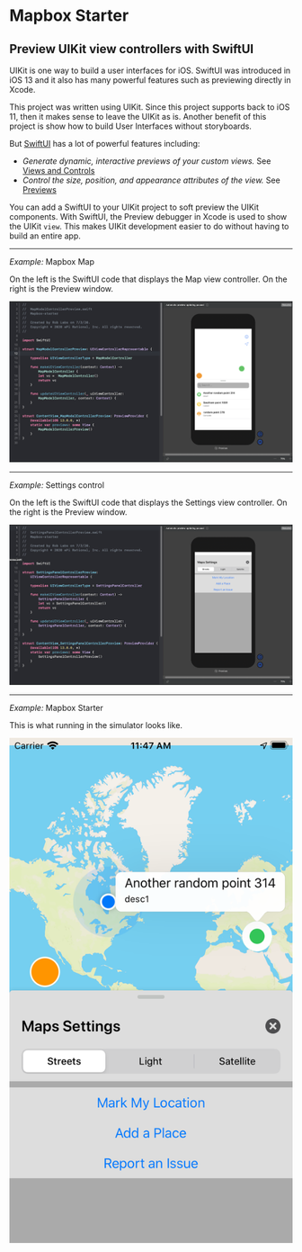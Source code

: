 #  Mapbox Starter


## Preview UIKit view controllers with SwiftUI

UIKit is one way to build a user interfaces for iOS.  SwiftUI was introduced in iOS 13 and it also has many powerful features such as previewing directly in Xcode.

This project was written using UIKit.  Since this project supports back to iOS 11, then it makes sense to leave the UIKit as is.  Another benefit of this project is show how to build User Interfaces without storyboards.

But [SwiftUI](https://developer.apple.com/documentation/swiftui) has a lot of powerful features including:

* *Generate dynamic, interactive previews of your custom views.*  See [Views and Controls](https://developer.apple.com/documentation/swiftui/views-and-controls)
* *Control the size, position, and appearance attributes of the view.* See [Previews](https://developer.apple.com/documentation/swiftui/previews)

You can add a SwiftUI to your UIKit project to soft preview the UIKit components.  With SwiftUI, the Preview debugger in Xcode is used to show the UIKit `view`.  This makes UIKit development easier to do without having to build an entire app.


---

*Example:*  Mapbox Map

On the left is the SwiftUI code that displays the Map view controller.  On the right is the Preview window.

![](assets/SwiftUI-preview-Maps.png)

---

*Example:*  Settings control

On the left is the SwiftUI code that displays the Settings view controller.  On the right is the Preview window.

![](assets/SwiftUI-preview-Maps-settings.png)


---

*Example:*  Mapbox Starter

This is what running in the simulator looks like.

![](assets/Mapbox-Maps-settings.png)
